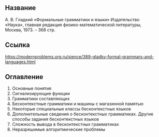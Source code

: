 ## Название
А. В. Гладкий «Формальные грамматики и языки» Издательство «Наука», главная редакция физико-математической литературы, Москва, 1973. – 368 стр.

## Ссылка
https://modernproblems.org.ru/sience/389-gladky-formal-grammars-and-languages.html

## Оглавление
1. Основные понятия
2. Сигнализирующие функции
3. Грамматики составляющих
4. Бесконтекстные грамматики и машины с магазинной памятью
5. Некоторые специальные классы бесконтекстных языков 
6. Дополнительные сведения о бесконтекстных грамматиках. Другие способы задания бесконтекстных языков
7. Сложность вывода в бесконтекстных грамматиках
8. Неразрешимые алгоритмические проблемы
